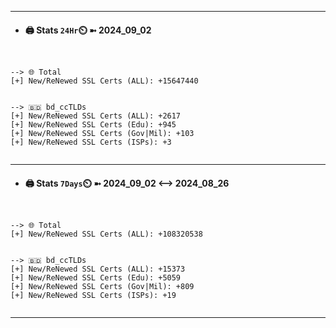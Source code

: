 

---
- #### 🖨️ **Stats** `24Hr`⏲️ ➼ 2024_09_02
```console


--> 🌐 Total
[+] New/ReNewed SSL Certs (ALL): +15647440


--> 🇧🇩 bd_ccTLDs
[+] New/ReNewed SSL Certs (ALL): +2617
[+] New/ReNewed SSL Certs (Edu): +945
[+] New/ReNewed SSL Certs (Gov|Mil): +103
[+] New/ReNewed SSL Certs (ISPs): +3


```

---
- #### 🖨️ **Stats** `7Days`⏲️ ➼ 2024_09_02 <--> 2024_08_26
```console


--> 🌐 Total
[+] New/ReNewed SSL Certs (ALL): +108320538


--> 🇧🇩 bd_ccTLDs
[+] New/ReNewed SSL Certs (ALL): +15373
[+] New/ReNewed SSL Certs (Edu): +5059
[+] New/ReNewed SSL Certs (Gov|Mil): +809
[+] New/ReNewed SSL Certs (ISPs): +19


```

---

